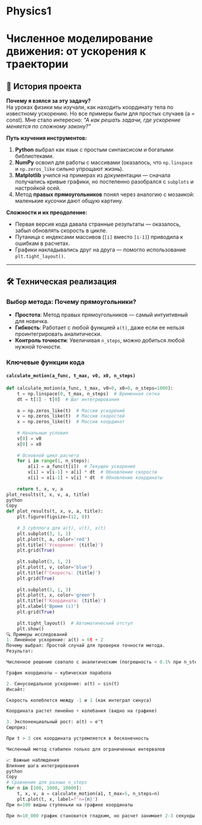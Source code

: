# Physics1
# Численное моделирование движения: от ускорения к траектории

## 📖 История проекта
**Почему я взялся за эту задачу?**  
На уроках физики мы изучали, как находить координату тела по известному ускорению. Но все примеры были для простых случаев (a = const). Мне стало интересно: *"А как решать задачи, где ускорение меняется по сложному закону?"* 

**Путь изучения инструментов:**  
1. **Python** выбрал как язык с простым синтаксисом и богатыми библиотеками.
2. **NumPy** освоил для работы с массивами (оказалось, что `np.linspace` и `np.zeros_like` сильно упрощают жизнь).
3. **Matplotlib** учился на примерах из документации — сначала получались кривые графики, но постепенно разобрался с `subplots` и настройкой осей.
4. Метод **правых прямоугольников** понял через аналогию с мозаикой: маленькие кусочки дают общую картину.

**Сложности и их преодоление:**  
- Первая версия кода давала странные результаты — оказалось, забыл обновлять скорость в цикле.
- Путаница с индексами массивов (`[i]` вместо `[i-1]`) приводила к ошибкам в расчетах.
- Графики накладывались друг на друга — помогло использование `plt.tight_layout()`.

---

## 🛠 Техническая реализация

### Выбор метода: Почему прямоугольники?
- **Простота**: Метод правых прямоугольников — самый интуитивный для новичка.
- **Гибкость**: Работает с любой функцией `a(t)`, даже если ее нельзя проинтегрировать аналитически.
- **Контроль точности**: Увеличивая `n_steps`, можно добиться любой нужной точности.

### Ключевые функции кода

#### `calculate_motion(a_func, t_max, v0, x0, n_steps)`
```python
def calculate_motion(a_func, t_max, v0=0, x0=0, n_steps=1000):
    t = np.linspace(0, t_max, n_steps)  # Временная сетка
    dt = t[1] - t[0]  # Шаг интегрирования
    
    a = np.zeros_like(t)  # Массив ускорений
    v = np.zeros_like(t)  # Массив скоростей
    x = np.zeros_like(t)  # Массив координат
    
    # Начальные условия
    v[0] = v0
    x[0] = x0
    
    # Основной цикл расчета
    for i in range(1, n_steps):
        a[i] = a_func(t[i])  # Текущее ускорение
        v[i] = v[i-1] + a[i] * dt  # Обновление скорости
        x[i] = x[i-1] + v[i] * dt  # Обновление координаты
    
    return t, x, v, a
plot_results(t, x, v, a, title)
python
Copy
def plot_results(t, x, v, a, title):
    plt.figure(figsize=(12, 8))
    
    # 3 субплога для a(t), v(t), x(t)
    plt.subplot(3, 1, 1)
    plt.plot(t, a, color='red')
    plt.title(f'Ускорение: {title}')
    plt.grid(True)
    
    plt.subplot(3, 1, 2)
    plt.plot(t, v, color='blue')
    plt.title(f'Скорость: {title}')
    plt.grid(True)
    
    plt.subplot(3, 1, 3)
    plt.plot(t, x, color='green')
    plt.title(f'Координата: {title}')
    plt.xlabel('Время (с)')
    plt.grid(True)
    
    plt.tight_layout()  # Автоматический отступ
    plt.show()
🔍 Примеры исследований
1. Линейное ускорение: a(t) = 6t + 2
Почему выбрал: Простой случай для проверки точности метода.
Результат:

Численное решение совпало с аналитическим (погрешность < 0.1% при n_steps=1000)

График координаты — кубическая парабола

2. Синусоидальное ускорение: a(t) = sin(t)
Инсайт:

Скорость колеблется между -1 и 1 (как интеграл синуса)

Координата растет линейно + колебания (видно на графике)

3. Экспоненциальный рост: a(t) = e^t
Сюрприз:

При t > 3 сек координата устремляется в бесконечность

Численный метод стабилен только для ограниченных интервалов

📈 Важные наблюдения
Влияние шага интегрирования
python
Copy
# Сравнение для разных n_steps
for n in [100, 1000, 10000]:
    t, x, v, a = calculate_motion(a1, t_max=5, n_steps=n)
    plt.plot(t, x, label=f'n={n}')
При n=100 видны ступеньки на графике координаты

При n=10_000 график становится гладким, но расчет занимает 2-3 секунды

